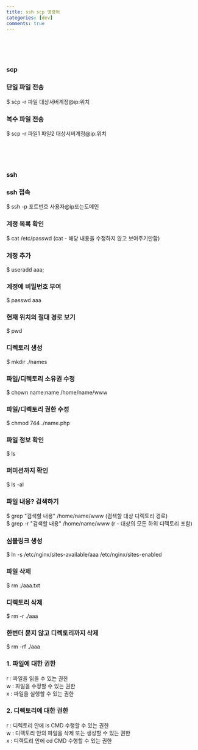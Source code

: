 ```yaml
---
title: ssh scp 명령어
categories: [dev]
comments: true
---
```

<br><br><br>

### scp

### 단일 파일 전송
$ scp -r 파일 대상서버계정@ip:위치<br>

### 복수 파일 전송
$ scp -r 파일1 파일2 대상서버계정@ip:위치<br>

<br><br><br>


### ssh
### ssh 접속
$ ssh -p 포트번호 사용자@ip또는도메인<br>
 
### 계정 목록 확인
$ cat /etc/passwd (cat - 해당 내용을 수정하지 않고 보여주기만함)<br>
 
### 계정 추가
$ useradd aaa;
 
### 계정에 비밀번호 부여
$ passwd aaa
 
### 현재 위치의 절대 경로 보기
$ pwd
 
### 디렉토리 생성
$ mkdir ./names
 
### 파일/디렉토리 소유권 수정
$ chown name:name /home/name/www
 
### 파일/디렉토리 권한 수정
$ chmod 744 ./name.php
 
### 파일 정보 확인
$ ls
 
### 퍼미션까지 확인
$ ls -al
 
### 파일 내용? 검색하기
$ grep "검색할 내용" /home/name/www (검색할 대상 디렉토리 경로)<br>
$ grep -r "검색할 내용" /home/name/www (r - 대상의 모든 하위 디랙토리 포함)<br>
 
### 심볼링크 생성
$ ln -s /etc/nginx/sites-available/aaa /etc/nginx/sites-enabled
 
### 파일 삭제
$ rm ./aaa.txt
 
### 디렉토리 삭제
$ rm -r ./aaa
 
### 한번더 묻지 않고 디렉토리까지 삭제
$ rm -rf ./aaa

### 1. 파일에 대한 권한
r : 파일을 읽을 수 있는 권한<br>
w : 파일을 수정할 수 있는 권한<br>
x : 파일을 실행할 수 있는 권한<br>
 
### 2. 디렉토리에 대한 권한
r : 디렉토리 안에 ls CMD 수행할 수 있는 권한<br>
w : 디렉토리 안의 파일을 삭제 또는 생성할 수 있는 권한<br>
x : 디렉토리 안에 cd CMD 수행할 수 있는 권한<br>